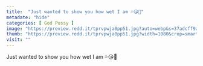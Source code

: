 ```yaml
---
title:  "Just wanted to show you how wet I am 💦😘👅"
metadate: "hide"
categories: [ God Pussy ]
image: "https://preview.redd.it/tprvpwja0pp51.jpg?auto=webp&s=37adcff9aec26135d1249362784dcdae7bb2bee3"
thumb: "https://preview.redd.it/tprvpwja0pp51.jpg?width=1080&crop=smart&auto=webp&s=b96aafdc622dc4a07aa02e5dec58f0a142892075"
visit: ""
---
```

Just wanted to show you how wet I am 💦😘👅
